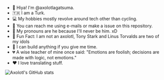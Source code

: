 - 👋 Hiya! I'm @axolotlagatsuma.
- 🇹🇷 I am a Turk.
- 💻 My hobbies mostly revolve around tech other than cycling.
- 📧 You can reach me using e-mails or make a issue on this repository.
- 👨 My pronouns are he because I'll never be him. xD
- 🐧 Fun Fact: I am not an axolotl, Tony Stark and Linus Torvalds are two of my idols
- 🔨 I can build anything if you give me time.
- 💔 A wise teacher of mine once said: "Emotions are foolish; decisions are made with logic, not emotions."
- ❤️ I love translating stuff.
  
![Axolotl's GitHub stats](https://github-readme-stats.vercel.app/api?username=axolotlagatsuma&theme=shadow_blue)

